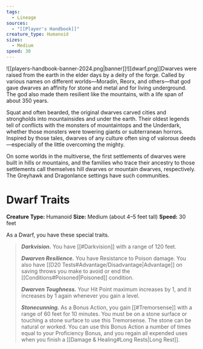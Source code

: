 ```yaml
---
tags:
  - Lineage
sources:
  - "[[Player's Handbook]]"
creature_type: Humanoid
sizes:
  - Medium
speed: 30
---
```

![[players-handbook-banner-2024.png|banner]]![[dwarf.png]]Dwarves were raised from the earth in the elder days by a deity of the forge. Called by various names on different worlds—Moradin, Reorx, and others—that god gave dwarves an affinity for stone and metal and for living underground. The god also made them resilient like the mountains, with a life span of about 350 years.

Squat and often bearded, the original dwarves carved cities and strongholds into mountainsides and under the earth. Their oldest legends tell of conflicts with the monsters of mountaintops and the Underdark, whether those monsters were towering giants or subterranean horrors. Inspired by those tales, dwarves of any culture often sing of valorous deeds—especially of the little overcoming the mighty.

On some worlds in the multiverse, the first settlements of dwarves were built in hills or mountains, and the families who trace their ancestry to those settlements call themselves hill dwarves or mountain dwarves, respectively. The Greyhawk and Dragonlance settings have such communities.
# Dwarf Traits
**Creature Type:** Humanoid
**Size:** Medium (about 4–5 feet tall)
**Speed:** 30 feet

As a Dwarf, you have these special traits.
>**_Darkvision._** You have [[#Darkvision]] with a range of 120 feet.
>
>**_Dwarven Resilience._** You have Resistance to Poison damage. You also have [[D20 Tests#Advantage/Disadvantage\|Advantage]] on saving throws you make to avoid or end the [[Conditions#Poisoned\|Poisoned]] condition.
>
>**_Dwarven Toughness._** Your Hit Point maximum increases by 1, and it increases by 1 again whenever you gain a level.
>
>**_Stonecunning._** As a Bonus Action, you gain [[#Tremorsense]] with a range of 60 feet for 10 minutes. You must be on a stone surface or touching a stone surface to use this Tremorsense. The stone can be natural or worked. You can use this Bonus Action a number of times equal to your Proficiency Bonus, and you regain all expended uses when you finish a [[Damage & Healing#Long Rests\|Long Rest]].